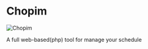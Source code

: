 # Chopim

<img width="" height="" title="Chopim" alt="Chopim"
         src="https://github.com/gsrbr/Chopim/blob/master/source/images/Chopim_logo.png"/>

A full web-based(php) tool for manage your schedule
